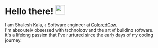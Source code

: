 # Hello there! <img src="https://raw.githubusercontent.com/MartinHeinz/MartinHeinz/master/wave.gif" width="30px">

I am Shailesh Kala, a Software engineer at <a href="https://coloredcow.com">ColoredCow</a>.</br>
I'm absolutely obsessed with technology and the art of building software. it's a lifelong passion that I've nurtured since the early days of my coding journey.
